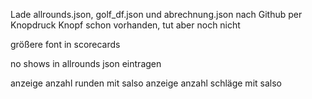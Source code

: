 Lade allrounds.json, golf_df.json und abrechnung.json nach Github per Knopdruck
    Knopf schon vorhanden, tut aber noch nicht

größere font in scorecards

no shows in allrounds json eintragen

anzeige anzahl runden mit salso
anzeige anzahl schläge mit salso


